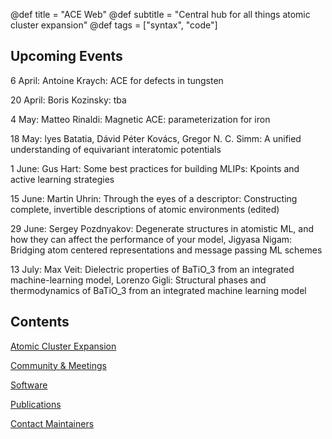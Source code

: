 @def title = "ACE Web"
@def subtitle = "Central hub for all things atomic cluster expansion"
@def tags = ["syntax", "code"]

## Upcoming Events

6 April: Antoine Kraych: ACE for defects in tungsten

20 April: Boris Kozinsky: tba

4 May: Matteo Rinaldi: Magnetic ACE: parameterization for iron

18 May: lyes Batatia, Dávid Péter Kovács, Gregor N. C. Simm: A unified understanding of equivariant interatomic potentials

1 June: Gus Hart: Some best practices for building MLIPs: Kpoints and active learning strategies

15 June: Martin Uhrin: Through the eyes of a descriptor: Constructing complete, invertible descriptions of atomic environments (edited) 

29 June: Sergey Pozdnyakov: Degenerate structures in atomistic ML, and how they can affect the performance of your model, Jigyasa Nigam: Bridging atom centered representations and message passing ML schemes

13 July: Max Veit: Dielectric properties of BaTiO_3 from an integrated machine-learning model, Lorenzo Gigli: Structural phases and thermodynamics of BaTiO_3 from an integrated machine learning model

## Contents

[Atomic Cluster Expansion](aceintro/)

[Community & Meetings](community/)

[Software](software/)

[Publications](publications/)

[Contact Maintainers](contact/)
